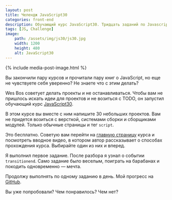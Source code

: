 ```yaml
---
layout: post
title: Челендж JavaScript30
categories: front-end
description: Обучающий курс JavaScript30. Тридцать заданий по Javascript с разбором решений.
tags: [JS, Challenge]
image:
    path: /assets/img/js30/js30.jpg
    width: 1200
    height: 480
    alt: JavaScript30
---
```


{% include media-post-image.html %}

Вы закончили пару курсов и прочитали пару книг о JavaScript, но еще не чувствуете себя уверенно? Не знаете что с этим делать?

Wes Bos советует делать проекты и не останавливаться. Чтобы вам не пришлось искать идеи для проектов и не возиться с TODO, он запустил обучающий курс [JavaScript30][1].

В этом курсе вы вместе с ним напишите 30 небольших проектов. Вам не придется возиться с версткой, системами сборки и сборщиками модулей. Только обычные страницы и тег `script`.

Это бесплатно. Советую вам перейти на [главную страницу][1] курса и посмотреть вводное видео, в котором автор рассказывает о способах прохождения курса. Выбирайте один из них и вперед.

Я выполнил первое задание. После разбора я узнал о событии `transitionend`. Само задание было веселым, поиграть на барабанах и покодить одновременно &mdash; мечта.

Продолжу выполнять по одному заданию в день. Мой прогресс на [GitHub][2].

Вы уже попробовали? Чем понравилось? Чем нет?

[1]: https://javascript30.com/
[2]: https://github.com/ymatuhin/JavaScript30/
[3]: https://twitter.com/search?q=%23javascript30
